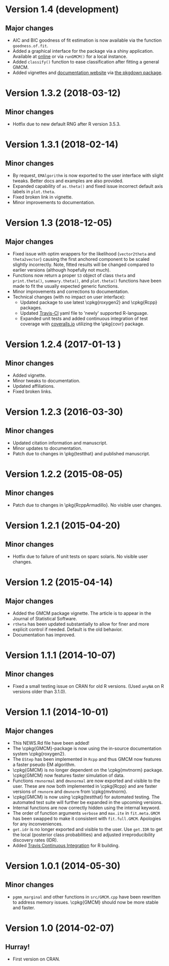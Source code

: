 # Version 1.4 (development)

## Major changes

 * AIC and BIC goodness of fit estimation is now available via the function
     `goodness.of.fit`.
 * Added a graphical interface  for the package via a shiny application.
     Available at [online](https://gmcm.shinyapps.io/GMCM/) or via `runGMCM()` for 
     a local instance.
 * Added `classify()` function to ease classification after fitting a general 
     GMCM.
 * Added vignettes and 
     [documentation website](https://AEBilgrau.github.io/GMCM/) via 
     [the pkgdown package](https://cran.r-project.org/package=pkgdown).


# Version 1.3.2 (2018-03-12)

## Minor changes

 *  Hotfix due to new default RNG after R version 3.5.3.


# Version 1.3.1 (2018-02-14)

## Minor changes

 *  By request, `EMAlgorithm` is now exported to the user interface with slight 
      tweaks. Better docs and examples are also provided.
 *  Expanded capability of `as.theta()` and fixed issue incorrect default axis 
      labels in `plot.theta`.
 *  Fixed broken link in vignette.
 *  Minor improvements to documentation.

# Version 1.3 (2018-12-05)

## Major changes

 *  Fixed issue with optim wrappers for the likelihood (`vector2theta` and 
      `theta2vector`) causing the first anchored component to be scaled 
      slightly incorrectly. Note, fitted results will be changed compared to 
      earlier versions (although hopefully not much).
 *  Functions now return a proper `S3` object of class `theta` and 
      `print.theta()`, `summary.theta()`, and `plot.theta()` functions have 
      been made to fit the usually expected generic functions.
 *  Minor improvements and corrections to documentation.
 *  Technical changes (with no impact on user interface):
    -  Updated package to use latest \cpkg{roxygen2} and \cpkg{Rcpp} packages.
    -  Updated [Travis-CI](https://travis-ci.org/AEBilgrau/GMCM) yaml file to
       'newly' supported R-language.
    -  Expanded unit tests and added continuous integration of test coverage with
       [coveralls.io](https://coveralls.io/github/AEBilgrau/GMCM?branch=master) 
       utilizing the \pkg{covr} package.

# Version 1.2.4 (2017-01-13 )

## Minor changes

 *  Added vignette.
 *  Minor tweaks to documentation.
 *  Updated affiliations.
 *  Fixed broken links.


# Version 1.2.3 (2016-03-30)

## Minor changes

 *  Updated citation information and manuscript.
 *  Minor updates to documentation.
 *  Patch due to changes in \pkg{testthat} and published manuscript.


# Version 1.2.2 (2015-08-05)

## Minor changes

 *  Patch due to changes in \pkg{RcppArmadillo}. No visible user changes.


# Version 1.2.1 (2015-04-20)

## Minor changes

 *  Hotfix due to failure of unit tests on sparc solaris. No visible user
      changes.


# Version 1.2 (2015-04-14)

## Major changes

 *  Added the GMCM package vignette. The article is to appear in the
      Journal of Statistical Software.
 *  `rtheta` has been updated substantially to allow for finer and
      more explicit control if needed. Default is the old behavior.
 *  Documentation has improved.


# Version 1.1.1 (2014-10-07)

## Minor changes

 *  Fixed a small testing issue on CRAN for old R versions.
      (Used `anyNA` on R versions older than 3.1.0).


# Version 1.1 (2014-10-01)

## Major changes

 *  This NEWS.Rd file have been added!
 *  The \cpkg{GMCM}-package is now using the in-source documentation
      system \cpkg{roxygen2}.
 *  The `EStep` has been implemented in
      `Rcpp` and thus GMCM now features a faster pseudo EM algorithm.
 *  \cpkg{GMCM} is no longer dependent on the \cpkg{mvtnorm} package.
      \cpkg{GMCM} now features faster simulation of data.
 *  Functions `rmvnormal` and `dmvnormal` are now exported and
      visible to the user. These are now both implemented in \cpkg{Rcpp}
      and are faster versions of `rmvnorm` and
      `dmvnorm` from \cpkg{mvtnorm}.
 *  \cpkg{GMCM} is now using \cpkg{testthat} for automated
      testing. The automated test suite will further be expanded in the
      upcoming versions.
 *  Internal functions are now correctly hidden using the internal
      keyword.
 *  The order of function arguments `verbose` and `max.ite` in
      `fit.meta.GMCM` has been swapped to make it consistent with
      `fit.full.GMCM`. Apologies for any inconveniences.
 *  `get.idr` is no longer exported and visible to the user.
      Use `get.IDR` to get the local (posterior class probabilities)
      and adjusted irreproducibility discovery rates (IDR).
 *  Added [Travis Continuous Integration](https://travis-ci.org/AEBilgrau/GMCM) 
      for R building.


# Version 1.0.1 (2014-05-30)

## Minor changes

 *  `pgmm_marginal` and other functions in `src/GMCM.cpp` have
      been rewritten to address memory issues. \cpkg{GMCM} should now be more
      stable and faster.


# Version 1.0 (2014-02-07)

## Hurray!

 *  First version on CRAN.
